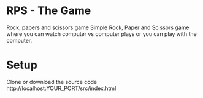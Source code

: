 # RPS - The Game
Rock, papers and scissors game
Simple Rock, Paper and Scissors game where you can watch computer vs computer plays or you can play with the computer.
# Setup
Clone or download the source code
http://localhost:YOUR_PORT/src/index.html
